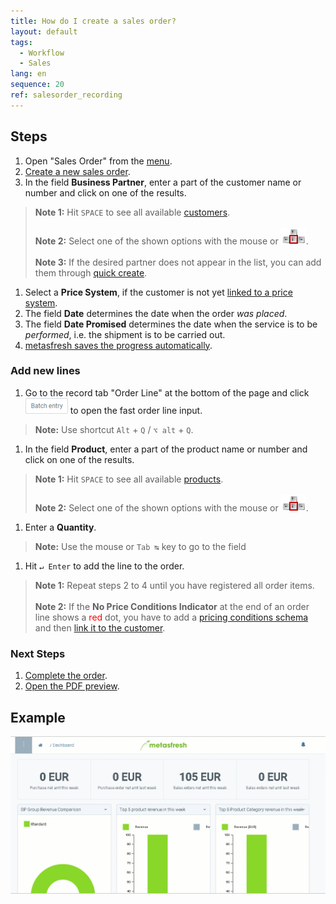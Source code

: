 ```yaml
---
title: How do I create a sales order?
layout: default
tags:
  - Workflow
  - Sales
lang: en
sequence: 20
ref: salesorder_recording
---
```


## Steps
1. Open "Sales Order" from the [menu](Menu).
1. [Create a new sales order](New_Record_Window).
1. In the field **Business Partner**, enter a part of the customer name or number and click on one of the results.
 >**Note 1:** Hit `SPACE` to see all available [customers](New_business_partner_customer).<br><br>
 >**Note 2:** Select one of the shown options with the mouse or ![](../DE/assets/Workflow_Auftrag_Bis_Rechnung_WebUI-73797.png).<br><br>
 >**Note 3:** If the desired partner does not appear in the list, you can add them through [quick create](Quick_create_new_business_partner).

1. Select a **Price System**, if the customer is not yet [linked to a price system](Assign_prices_to_partner).
1. The field **Date** determines the date when the order *was placed*.
1. The field **Date Promised** determines the date when the service is to be *performed*, i.e. the shipment is to be carried out.
1. [metasfresh saves the progress automatically](Saveindicator).

### Add new lines
1. Go to the record tab "Order Line" at the bottom of the page and click ![](assets/Batch_Entry_Button.png) to open the fast order line input.
 >**Note:** Use shortcut `Alt` + `Q` / `⌥ alt` + `Q`.

1. In the field **Product**, enter a part of the product name or number and click on one of the results.
 >**Note 1:** Hit `SPACE` to see all available [products](NewProduct).<br><br>
 >**Note 2:** Select one of the shown options with the mouse or ![](../DE/assets/Workflow_Auftrag_Bis_Rechnung_WebUI-73797.png).

1. Enter a **Quantity**.
 >**Note:** Use the mouse or `Tab ↹` key to go to the field

1. Hit `↵ Enter` to add the line to the order.
 >**Note 1:** Repeat steps 2 to 4 until you have registered all order items.<br><br>
 >**Note 2:** If the **No Price Conditions Indicator** at the end of an order line shows a <span style="color:red">red</span> dot, you have to add a [pricing conditions schema](Pricing_conditions_in_metasfresh) and then [link it to the customer](Link_discount_schema_to_BP).

### Next Steps
1. [Complete the order](DocumentProcessingComplete).
1. [Open the PDF preview](PrintPreview).

## Example
![](assets/salesorder.gif)
